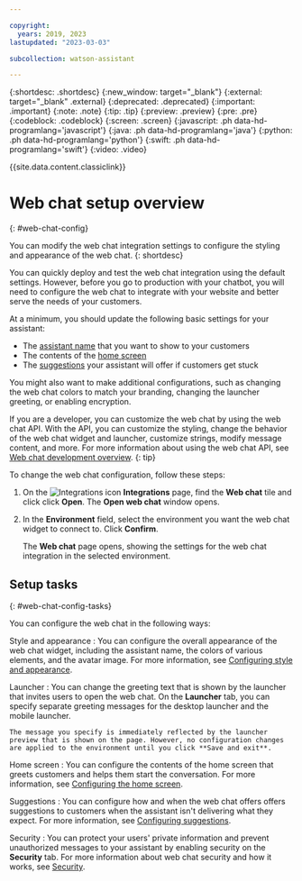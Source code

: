 ```yaml
---

copyright:
  years: 2019, 2023
lastupdated: "2023-03-03"

subcollection: watson-assistant

---
```


{:shortdesc: .shortdesc}
{:new_window: target="_blank"}
{:external: target="_blank" .external}
{:deprecated: .deprecated}
{:important: .important}
{:note: .note}
{:tip: .tip}
{:preview: .preview}
{:pre: .pre}
{:codeblock: .codeblock}
{:screen: .screen}
{:javascript: .ph data-hd-programlang='javascript'}
{:java: .ph data-hd-programlang='java'}
{:python: .ph data-hd-programlang='python'}
{:swift: .ph data-hd-programlang='swift'}
{:video: .video}

{{site.data.content.classiclink}}

# Web chat setup overview
{: #web-chat-config}

You can modify the web chat integration settings to configure the styling and appearance of the web chat.
{: shortdesc}

You can quickly deploy and test the web chat integration using the default settings. However, before you go to production with your chatbot, you will need to configure the web chat to integrate with your website and better serve the needs of your customers.

At a minimum, you should update the following basic settings for your assistant:

- The [assistant name](/docs/watson-assistant?topic=watson-assistant-web-chat-style) that you want to show to your customers
- The contents of the [home screen](/docs/watson-assistant?topic=watson-assistant-web-chat-configure-home-screen)
- The [suggestions](/docs/watson-assistant?topic=watson-assistant-web-chat-suggestions) your assistant will offer if customers get stuck

You might also want to make additional configurations, such as changing the web chat colors to match your branding, changing the launcher greeting, or enabling encryption.

If you are a developer, you can customize the web chat by using the web chat API. With the API, you can customize the styling, change the behavior of the web chat widget and launcher, customize strings, modify message content, and more. For more information about using the web chat API, see [Web chat development overview](/docs/watson-assistant?topic=watson-assistant-web-chat-develop).
{: tip}

To change the web chat configuration, follow these steps:

1. On the ![Integrations icon](images/integrations-icon.png) **Integrations** page, find the **Web chat** tile and click click **Open**. The **Open web chat** window opens.

1. In the **Environment** field, select the environment you want the web chat widget to connect to. Click **Confirm**.

    The **Web chat** page opens, showing the settings for the web chat integration in the selected environment.

## Setup tasks
{: #web-chat-config-tasks}

You can configure the web chat in the following ways:

Style and appearance
:   You can configure the overall appearance of the web chat widget, including the assistant name, the colors of various elements, and the avatar image. For more information, see [Configuring style and appearance](/docs/watson-assistant?topic=watson-assistant-web-chat-style).

Launcher
:   You can change the greeting text that is shown by the launcher that invites users to open the web chat. On the **Launcher** tab, you can specify separate greeting messages for the desktop launcher and the mobile launcher.

    The message you specify is immediately reflected by the launcher preview that is shown on the page. However, no configuration changes are applied to the environment until you click **Save and exit**.

Home screen
:   You can configure the contents of the home screen that greets customers and helps them start the conversation. For more information, see [Configuring the home screen](/docs/watson-assistant?topic=watson-assistant-web-chat-configure-home-screen).

Suggestions
:   You can configure how and when the web chat offers offers suggestions to customers when the assistant isn't delivering what they expect. For more information, see [Configuring suggestions](/docs/watson-assistant?topic=watson-assistant-web-chat-suggestions).

Security
:   You can protect your users' private information and prevent unauthorized messages to your assistant by enabling security on the **Security** tab. For more information about web chat security and how it works, see [Security](/docs/watson-assistant?topic=watson-assistant-web-chat-architecture-security).

